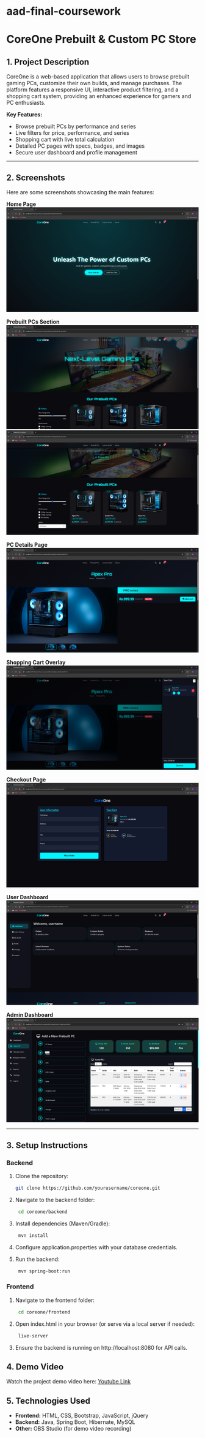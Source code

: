 # aad-final-coursework

# CoreOne Prebuilt & Custom PC Store

## 1. Project Description
CoreOne is a web-based application that allows users to browse prebuilt gaming PCs, customize their own builds, and manage purchases. The platform features a responsive UI, interactive product filtering, and a shopping cart system, providing an enhanced experience for gamers and PC enthusiasts.

**Key Features:**
- Browse prebuilt PCs by performance and series
- Live filters for price, performance, and series
- Shopping cart with live total calculation
- Detailed PC pages with specs, badges, and images
- Secure user dashboard and profile management

---

## 2. Screenshots
Here are some screenshots showcasing the main features:

**Home Page**  
![Home Page](frontend/screenshots/1.png)

**Prebuilt PCs Section**  
![Prebuilt PCs](frontend/screenshots/2.png)
![Prebuilt PCs](frontend/screenshots/3.png)

**PC Details Page**  
![PC Details](frontend/screenshots/4.png)

**Shopping Cart Overlay**  
![Shopping Cart](frontend/screenshots/5.png)

**Checkout Page**  
![Checkout Page](frontend/screenshots/6.png)

**User Dashboard**  
![User Dashboard](frontend/screenshots/7.png)

**Admin Dashboard**  
![Admin Dashboard](frontend/screenshots/8.png)

---

## 3. Setup Instructions

### Backend
1. Clone the repository:
   ```bash
   git clone https://github.com/yourusername/coreone.git
2. Navigate to the backend folder:
   ```bash
    cd coreone/backend

3. Install dependencies (Maven/Gradle):
   ```bash
    mvn install

4. Configure application.properties with your database credentials.

5. Run the backend:
   ```bash
    mvn spring-boot:run

### Frontend

1. Navigate to the frontend folder:
   ```bash
    cd coreone/frontend

2. Open index.html in your browser (or serve via a local server if needed):
   ```bash
    live-server

3. Ensure the backend is running on http://localhost:8080 for API calls.

## 4. Demo Video

Watch the project demo video here: [Youtube Link](https://www.youtube.com/watch?v=-MXsUC7MPLM)

## 5. Technologies Used
- **Frontend:** HTML, CSS, Bootstrap, JavaScript, jQuery
- **Backend:** Java, Spring Boot, Hibernate, MySQL
- **Other:** OBS Studio (for demo video recording)
